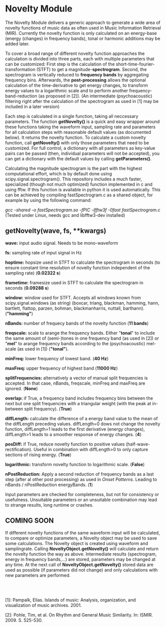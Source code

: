 
# Novelty Module

The Novelty Module delivers a generic approach to generate a wide area 
of novelty functions of music data as often used in Music 
Information Retrieval (MIR). Currently the novelty function is only 
calculated on an energy-base (energy (changes) in frequency bands), tonal 
or harmonic additions may be added later.

To cover a broad range of different novelty function approaches the 
calculation is divided into three parts, each with multiple parameters 
that can be customized: First step is the calculation of the 
short-time-fourier-transformation (STFT) to get a 
magnitude-**spectrogram**. Second, the spectrogram is vertically reduced 
to **frequency bands** by aggregating frequency bins. Afterwards, the 
**post-processing** allows the optional calculation of the 
time-derivative to get energy changes, to transform energy values to a 
logarithmic scale and to perform another frequency-band-reduction (as 
proposed in [2]). (An intermediate (psychoacoustic) filtering right after the calculation of the spectrogram as used in [1] may be included in a later version)

Each step is calculated in a single function, taking all neccessary 
parameters. The function **getNovelty()** is a quick and easy wrapper 
around these functions taking the waveform input, sampling rate 
and parameters for all calculation steps with reasonable default values 
(as documented below). It returns the novelty function. To calculate 
a custom novelty function, call **getNovelty()** with only those 
parameters that need to be customized. For full control, a dictionary 
with all parameters as key-value pairs can be passed (then, individual 
parameters will not be accepted), you can get a dictionary with the 
default values by calling **getParameters()**.

Calculating the magnitude spectrogram is the part with the highest 
computational effort, which is by default done using 
scipy.signal.spectrogram(). This repository includes a much faster, 
specialized (though not much optimized) function implemented in c and using fftw. If this function is available in python it is used automatically. This can be achieved by compiling fastSpectrogram.c as a shared object, for example by using the following command:

*gcc -shared -o fastSpectrogram.so -fPIC -lfftw3f -0fast fastSpectrogram.c*
(Tested under Linux, needs gcc and libfftw3-dev installed)

## getNovelty(wave, fs, **kwargs)

**wave:** input audio signal. Needs to be mono-waveform

**fs:** sampling rate of input signal in Hz

**hoptime:** hopsize used in STFT to calculate the spectrogram in seconds (to ensure constant time resolution of novelty function independent of the sampling rate) (**0.02322 s**)

**frametime:** framesize used in STFT to calculate the spectrogram in seconds (**0.09288 s**)

**window:** window used for STFT. Accepts all windows known from scipy.signal.windows (as string) (boxcar, triang, blackman, hamming, hann, bartlett, flattop, parzen, bohman, blackmanharris, nuttall, barthann). (**"hamming"**)

**nBands:** number of frequecy bands of the novelty function (**11 bands**)

**freqscale:** scale to arange the frequency bands. Either "**tonal**" to include the same amount of (semi-)tones in one frequency band (as used in [2]) or "**mel**" to arange frequency bands according to the (psychoacoustic) mel-scale (as used in [1]) (**"tonal"**).

**minFreq:** lower frequency of lowest band. (**40 Hz**)

**maxFreq:** upper frequency of highest band (**11000 Hz**)

**splitFrequencies:** alternatively a vector of manual split frequencies is accepted. In that case, nBands, freqscale, minFreq and maxFreq are ignored. (**None**)

**overlap:** if True, a frequency band includes frequency bins between the next but one split frequencies with a triangular weight (with the peak at in-between split frequency). (**True**)

**diffLength:** calculate the difference of a energy band value to the mean of the diffLength preceding values. diffLength=0 dows not change the novelty function, diffLength=1 leads to the first derivative (energy changes), diffLength>1 leads to a smoother response of energy changes. (**4**)

**posDiff:** if True, reduce novelty function to positive values (half-wave-rectification). Useful in combination with diffLength>0 to only capture sections of rising energy. (**True**)

**logarithmic:** transform novelty function to logarithmic scale. (**False**)

**nPostReduction:** Apply a second reduction of frequency bands as a last step (after al other post processing) as used in *Onset Patterns*. Leading to nBands / nPostReduction energyBands. (**1**)

Input parameters are checked for completeness, but not for consistency or usefulness. Unsuitable parameters or an unsuitable combination may lead to strange results, long runtime or crashes.

## COMING SOON

If different novelty functions of the same waveform input will be 
calculated, to compare or optimize parameters, a Novelty object may be 
used to save some calculations. The Novelty object is created using 
waveform and samplingrate. Calling **NoveltyObject.getNovelty()** will 
calculate and return the novelty function the way as above. Intermediate 
results (spectrogram, energy in frequency bands,...) are stored, 
parameters may be changed at any time. At the next call of 
**NoveltyObject.getNovelty()** stored data are used as possible (if parameters did not change) and only calculations with new parameters are performed.

 
<br><br>
 
 
[1]: Pampalk, Elias. Islands of music: Analysis, organization, and visualization of music archives. 2001.

[2]: Pohle, Tim, et al. On Rhythm and General Music Similarity. In: ISMIR. 2009. S. 525-530.
